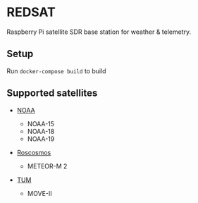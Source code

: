 # REDSAT
Raspberry Pi satellite SDR base station for weather &amp; telemetry.

## Setup
Run ``` docker-compose build ``` to build

## Supported satellites
- [NOAA](https://www.ospo.noaa.gov/Operations/POES/status.html)
    - NOAA-15
    - NOAA-18
    - NOAA-19

- [Roscosmos](https://nssdc.gsfc.nasa.gov/nmc/spacecraft/display.action?id=2014-037A)
    - METEOR-M 2

- [TUM](https://www.move2space.de/MOVE-II/)
    - MOVE-II
